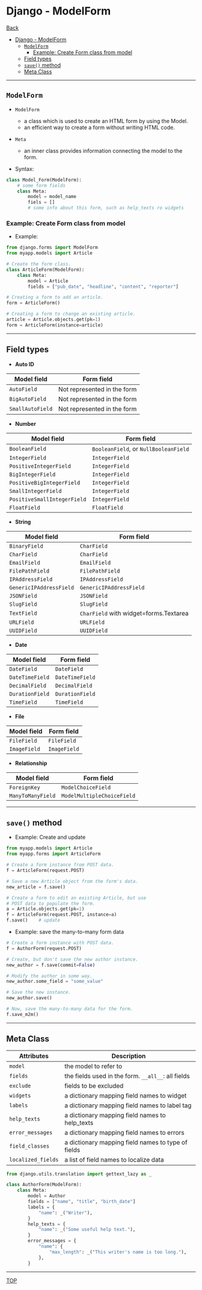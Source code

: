 # Django - ModelForm

[Back](../index.md)

- [Django - ModelForm](#django---modelform)
  - [`ModelForm`](#modelform)
    - [Example: Create Form class from model](#example-create-form-class-from-model)
  - [Field types](#field-types)
  - [`save()` method](#save-method)
  - [Meta Class](#meta-class)

---

## `ModelForm`

-  `ModelForm`
   -  a class which is used to create an HTML form by using the Model.
   -  an efficient way to create a form without writing HTML code.

- `Meta`
  - an inner class provides information connecting the model to the form.

- Syntax:
```py
class Model_Form(ModelForm):
    # some form fields
    class Meta:
        model = model_name
        fiels = []
        # some info about this form, such as help_texts ro widgets
```


### Example: Create Form class from model

- Example:

```py
from django.forms import ModelForm
from myapp.models import Article

# Create the form class.
class ArticleForm(ModelForm):
    class Meta:
        model = Article
        fields = ["pub_date", "headline", "content", "reporter"]

# Creating a form to add an article.
form = ArticleForm()

# Creating a form to change an existing article.
article = Article.objects.get(pk=1)
form = ArticleForm(instance=article)
```
---

## Field types

- **Auto ID**

| Model field      | Form field                  |
| ---------------- | --------------------------- |
| `AutoField`      | Not represented in the form |
| `BigAutoField`   | Not represented in the form |
| `SmallAutoField` | Not represented in the form |

- **Number**

| Model field                 | Form field                            |
| --------------------------- | ------------------------------------- |
| `BooleanField`              | `BooleanField`, or `NullBooleanField` |
| `IntegerField`              | `IntegerField`                        |
| `PositiveIntegerField`      | `IntegerField`                        |
| `BigIntegerField`           | `IntegerField`                        |
| `PositiveBigIntegerField`   | `IntegerField`                        |
| `SmallIntegerField`         | `IntegerField`                        |
| `PositiveSmallIntegerField` | `IntegerField`                        |
| `FloatField`                | `FloatField`                          |


- **String**

| Model field             | Form field                             |
| ----------------------- | -------------------------------------- |
| `BinaryField`           | `CharField`                            |
| `CharField`             | `CharField`                            |
| `EmailField`            | `EmailField`                           |
| `FilePathField`         | `FilePathField`                        |
| `IPAddressField`        | `IPAddressField`                       |
| `GenericIPAddressField` | `GenericIPAddressField`                |
| `JSONField`             | `JSONField`                            |
| `SlugField`             | `SlugField`                            |
| `TextField`             | `CharField` with widget=forms.Textarea |
| `URLField`              | `URLField`                             |
| `UUIDField`             | `UUIDField`                            |

- **Date**

| Model field     | Form field      |
| --------------- | --------------- |
| `DateField`     | `DateField`     |
| `DateTimeField` | `DateTimeField` |
| `DecimalField`  | `DecimalField`  |
| `DurationField` | `DurationField` |
| `TimeField`     | `TimeField`     |

- **File**

| Model field  | Form field   |
| ------------ | ------------ |
| `FileField`  | `FileField`  |
| `ImageField` | `ImageField` |

- **Relationship**

| Model field       | Form field                 |
| ----------------- | -------------------------- |
| `ForeignKey`      | `ModelChoiceField`         |
| `ManyToManyField` | `ModelMultipleChoiceField` |

---

## `save()` method

- Example: Create and update


```py
from myapp.models import Article
from myapp.forms import ArticleForm

# Create a form instance from POST data.
f = ArticleForm(request.POST)

# Save a new Article object from the form's data.
new_article = f.save()

# Create a form to edit an existing Article, but use
# POST data to populate the form.
a = Article.objects.get(pk=1)
f = ArticleForm(request.POST, instance=a)
f.save()    # update
```

- Example: save the many-to-many form data

```py
# Create a form instance with POST data.
f = AuthorForm(request.POST)

# Create, but don't save the new author instance.
new_author = f.save(commit=False)

# Modify the author in some way.
new_author.some_field = "some_value"

# Save the new instance.
new_author.save()

# Now, save the many-to-many data for the form.
f.save_m2m()
```

---

## Meta Class

| Attributes         | Description                                        |
| ------------------ | -------------------------------------------------- |
| `model`            | the model to refer to                              |
| `fields`           | the fields used in the form. `__all__`: all fields |
| `exclude`          | fields to be excluded                              |
| `widgets`          | a dictionary mapping field names to widget         |
| `labels`           | a dictionary mapping field names to label tag      |
| `help_texts`       | a dictionary mapping field names to help_texts     |
| `error_messages`   | a dictionary mapping field names to errors         |
| `field_classes`    | a dictionary mapping field names to type of fields |
| `localized_fields` | a list of field names to  localize data            |

```py
from django.utils.translation import gettext_lazy as _

class AuthorForm(ModelForm):
    class Meta:
        model = Author
        fields = ["name", "title", "birth_date"]
        labels = {
            "name": _("Writer"),
        }
        help_texts = {
            "name": _("Some useful help text."),
        }
        error_messages = {
            "name": {
                "max_length": _("This writer's name is too long."),
            },
        }
```

---

[TOP](#django---modelform)
